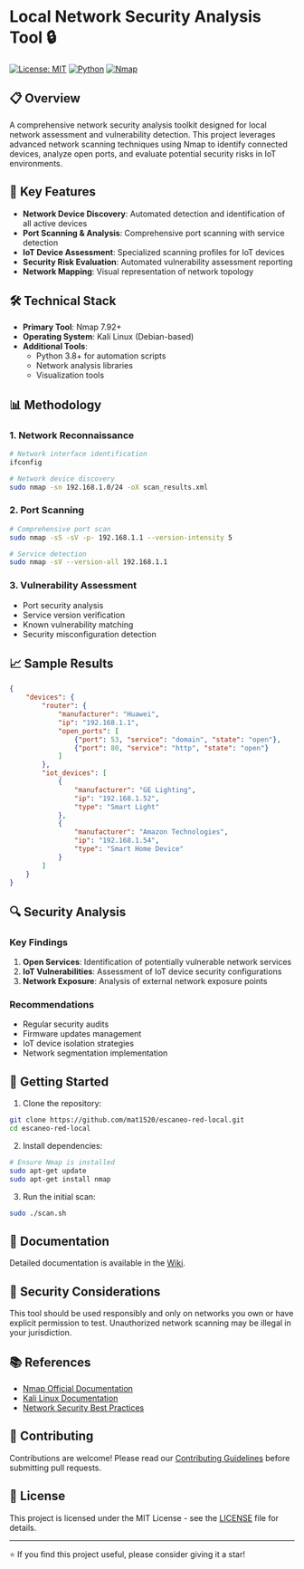 # Local Network Security Analysis Tool 🔒

[![License: MIT](https://img.shields.io/badge/License-MIT-yellow.svg)](https://opensource.org/licenses/MIT)
[![Python](https://img.shields.io/badge/Python-3.8%2B-blue)](https://www.python.org/)
[![Nmap](https://img.shields.io/badge/Nmap-7.92-green)](https://nmap.org/)

## 📋 Overview

A comprehensive network security analysis toolkit designed for local network assessment and vulnerability detection. This project leverages advanced network scanning techniques using Nmap to identify connected devices, analyze open ports, and evaluate potential security risks in IoT environments.

## 🎯 Key Features

- **Network Device Discovery**: Automated detection and identification of all active devices
- **Port Scanning & Analysis**: Comprehensive port scanning with service detection
- **IoT Device Assessment**: Specialized scanning profiles for IoT devices
- **Security Risk Evaluation**: Automated vulnerability assessment reporting
- **Network Mapping**: Visual representation of network topology

## 🛠️ Technical Stack

- **Primary Tool**: Nmap 7.92+
- **Operating System**: Kali Linux (Debian-based)
- **Additional Tools**:
  - Python 3.8+ for automation scripts
  - Network analysis libraries
  - Visualization tools

## 📊 Methodology

### 1. Network Reconnaissance
```bash
# Network interface identification
ifconfig

# Network device discovery
sudo nmap -sn 192.168.1.0/24 -oX scan_results.xml
```

### 2. Port Scanning
```bash
# Comprehensive port scan
sudo nmap -sS -sV -p- 192.168.1.1 --version-intensity 5

# Service detection
sudo nmap -sV --version-all 192.168.1.1
```

### 3. Vulnerability Assessment
- Port security analysis
- Service version verification
- Known vulnerability matching
- Security misconfiguration detection

## 📈 Sample Results

```json
{
    "devices": {
        "router": {
            "manufacturer": "Huawei",
            "ip": "192.168.1.1",
            "open_ports": [
                {"port": 53, "service": "domain", "state": "open"},
                {"port": 80, "service": "http", "state": "open"}
            ]
        },
        "iot_devices": [
            {
                "manufacturer": "GE Lighting",
                "ip": "192.168.1.52",
                "type": "Smart Light"
            },
            {
                "manufacturer": "Amazon Technologies",
                "ip": "192.168.1.54",
                "type": "Smart Home Device"
            }
        ]
    }
}
```

## 🔍 Security Analysis

### Key Findings
1. **Open Services**: Identification of potentially vulnerable network services
2. **IoT Vulnerabilities**: Assessment of IoT device security configurations
3. **Network Exposure**: Analysis of external network exposure points

### Recommendations
- Regular security audits
- Firmware updates management
- IoT device isolation strategies
- Network segmentation implementation

## 🚀 Getting Started

1. Clone the repository:
```bash
git clone https://github.com/mat1520/escaneo-red-local.git
cd escaneo-red-local
```

2. Install dependencies:
```bash
# Ensure Nmap is installed
sudo apt-get update
sudo apt-get install nmap
```

3. Run the initial scan:
```bash
sudo ./scan.sh
```

## 📝 Documentation

Detailed documentation is available in the [Wiki](https://github.com/mat1520/escaneo-red-local/wiki).

## 🔐 Security Considerations

This tool should be used responsibly and only on networks you own or have explicit permission to test. Unauthorized network scanning may be illegal in your jurisdiction.

## 📚 References

- [Nmap Official Documentation](https://nmap.org/docs.html)
- [Kali Linux Documentation](https://www.kali.org/docs/)
- [Network Security Best Practices](https://www.cisecurity.org/controls/cis-controls-list)

## 🤝 Contributing

Contributions are welcome! Please read our [Contributing Guidelines](CONTRIBUTING.md) before submitting pull requests.

## 📄 License

This project is licensed under the MIT License - see the [LICENSE](LICENSE) file for details.

---
⭐ If you find this project useful, please consider giving it a star!
